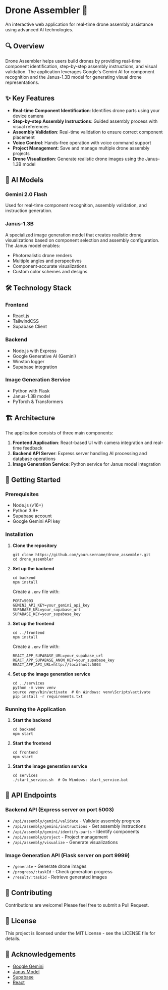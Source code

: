 # Drone Assembler 🚁

An interactive web application for real-time drone assembly assistance using advanced AI technologies.

## 🔍 Overview

Drone Assembler helps users build drones by providing real-time component identification, step-by-step assembly instructions, and visual validation. The application leverages Google's Gemini AI for component recognition and the Janus-1.3B model for generating visual drone representations.

## ✨ Key Features

- **Real-time Component Identification**: Identifies drone parts using your device camera
- **Step-by-step Assembly Instructions**: Guided assembly process with visual references
- **Assembly Validation**: Real-time validation to ensure correct component placement
- **Voice Control**: Hands-free operation with voice command support
- **Project Management**: Save and manage multiple drone assembly projects
- **Drone Visualization**: Generate realistic drone images using the Janus-1.3B model

## 🧠 AI Models

### Gemini 2.0 Flash
Used for real-time component recognition, assembly validation, and instruction generation.

### Janus-1.3B
A specialized image generation model that creates realistic drone visualizations based on component selection and assembly configuration. The Janus model enables:

- Photorealistic drone renders
- Multiple angles and perspectives
- Component-accurate visualizations
- Custom color schemes and designs

## 🛠️ Technology Stack

### Frontend
- React.js
- TailwindCSS
- Supabase Client

### Backend
- Node.js with Express
- Google Generative AI (Gemini)
- Winston logger
- Supabase integration

### Image Generation Service
- Python with Flask
- Janus-1.3B model
- PyTorch & Transformers

## 🏗️ Architecture

The application consists of three main components:

1. **Frontend Application**: React-based UI with camera integration and real-time feedback
2. **Backend API Server**: Express server handling AI processing and database operations
3. **Image Generation Service**: Python service for Janus model integration

## 🚀 Getting Started

### Prerequisites
- Node.js (v16+)
- Python 3.9+
- Supabase account
- Google Gemini API key

### Installation

1. **Clone the repository**
   ```
   git clone https://github.com/yourusername/drone_assembler.git
   cd drone_assembler
   ```

2. **Set up the backend**
   ```
   cd backend
   npm install
   ```
   
   Create a `.env` file with:
   ```
   PORT=5003
   GEMINI_API_KEY=your_gemini_api_key
   SUPABASE_URL=your_supabase_url
   SUPABASE_KEY=your_supabase_key
   ```

3. **Set up the frontend**
   ```
   cd ../frontend
   npm install
   ```
   
   Create a `.env` file with:
   ```
   REACT_APP_SUPABASE_URL=your_supabase_url
   REACT_APP_SUPABASE_ANON_KEY=your_supabase_key
   REACT_APP_API_URL=http://localhost:5003
   ```

4. **Set up the image generation service**
   ```
   cd ../services
   python -m venv venv
   source venv/bin/activate  # On Windows: venv\Scripts\activate
   pip install -r requirements.txt
   ```

### Running the Application

1. **Start the backend**
   ```
   cd backend
   npm start
   ```

2. **Start the frontend**
   ```
   cd frontend
   npm start
   ```

3. **Start the image generation service**
   ```
   cd services
   ./start_service.sh  # On Windows: start_service.bat
   ```

## 📝 API Endpoints

### Backend API (Express server on port 5003)
- `/api/assembly/gemini/validate` - Validate assembly progress
- `/api/assembly/gemini/instructions` - Get assembly instructions
- `/api/assembly/gemini/identify-parts` - Identify components
- `/api/assembly/project` - Project management
- `/api/assembly/visualize` - Generate visualizations

### Image Generation API (Flask server on port 9999)
- `/generate` - Generate drone images
- `/progress/:taskId` - Check generation progress
- `/result/:taskId` - Retrieve generated images

## 🤝 Contributing

Contributions are welcome! Please feel free to submit a Pull Request.

## 📜 License

This project is licensed under the MIT License - see the LICENSE file for details.

## 🙏 Acknowledgements

- [Google Gemini](https://ai.google.dev/)
- [Janus Model](https://github.com/deepseek-ai/Janus-1)
- [Supabase](https://supabase.io/)
- [React](https://reactjs.org/)